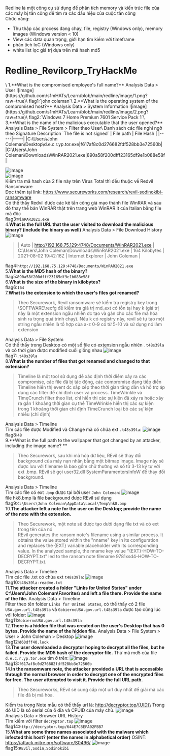 Redline là một công cụ sử dụng để phân tích memory và kiến trúc file của các máy bị tấn công để tìm ra các dấu hiệu của cuộc tấn công\
Chức năng:
- Thu thập các process đang chạy, file, registry (Windows only), memory images (Windows version < 10)
- View các data quan trọng, giới hạn tìm kiếm với timeframe
- phân tích IoC (Windows only)
- white list lọc giá trị dựa trên mã hash md5

<h1>Redline_Revilcorp_TryHackMe</h1>\
1.**What is the compromised employee's full name?**
Analysis Data > User
![image](https://github.com/s1mHATs/Learn/blob/main/redline/image/1.png?raw=true)\
flag1:`john coleman`\
2.**What is the operating system of the compromised host?**
Analysis Data > System Information
![image](https://github.com/s1mHATs/Learn/blob/main/redline/image/2.png?raw=true)\
flag2:`Windows 7 Home Premium 7601 Service Pack 1`\
3.**What is the name of the malicious executable that the user opened?**
Analysis Data > File System > Filter theo User\
Danh sách các file nghi ngờ theo Signature Description `The file is not signed`
| File path | File Hash |
|-----|-----|
|C:\Users\John Coleman\Desktop\d.e.c.r.yp.tor.exe|f617af8c0d276682fdf528bb3e72560b|
|C:\Users\John Coleman\Downloads\WinRAR2021.exe|890a58f200dfff23165df9e1b088e58f|

![image](https://github.com/s1mHATs/Learn/blob/main/redline/image/3.1.png?raw=true)\
![image](https://github.com/s1mHATs/Learn/blob/main/redline/image/3.2.png?raw=true)\
Kiểm tra mã hash của 2 file này trên Virus Total thì đều thuộc về Redvil Ransomware\
Đọc thêm tại link: https://www.secureworks.com/research/revil-sodinokibi-ransomware \
Có thể thấy Redvil được các kẻ tấn công giả mạo thành file WinRAR và sau đó thay thế bản WinRAR thật trên trang web WinRAR.it của Italian bằng file mã độc\
flag3:`WinRAR2021.exe`\
4.**What is the full URL that the user visited to download the malicious binary? (include the binary as well)**
Analysis Data > File Download History
![image](https://github.com/s1mHATs/Learn/blob/main/redline/image/4.1.png?raw=true)
>| Auto | http://192.168.75.129:4748/Documents/WinRAR2021.exe | C:\Users\John Coleman\Downloads\WinRAR2021.exe | 164 Kilobytes | 2021-08-02 19:42:16Z | Internet Explorer | John Coleman |

flag4:`http://192.168.75.129:4748/Documents/WinRAR2021.exe`\
5.**What is the MD5 hash of the binary?**\
flag5:`890a58f200dfff23165df9e1b088e58f`\
6.**What is the size of the binary in kilobytes?**\
flag6:`164`\
7.**What is the extension to which the user's files got renamed?**
>Theo Securework, Revil ransomware sẽ kiểm tra registry key trong \SOFTWARE\recfg để kiểm tra giá trị rnd_ext có tồn tại hay k (giá trị này là một extension ngẫu nhiễn đc tạo và gán cho các file mã hóa sinh ra trong quá trình chạy).
Nếu k có registry này, revil sẽ tự tạo một string ngẫu nhiên là tổ hợp của a-z 0-9 có từ 5-10 và sử dụng nó làm extension

Analysis Data > File System\
Có thể thấy trong Desktop có một số file có extension ngẫu nhiên `.t48s39la` và có thời gian được modified cuối giống nhau
![image](https://github.com/s1mHATs/Learn/blob/main/redline/image/7.png?raw=true)\
flag7:`.t48s39la`\
8.**What is the number of files that got renamed and changed to that extension?**
>Timeline là một tool sử dụng để xác định thời điểm xảy ra các compromise, các file đã bị tác động, các compromise đang tiếp diễn
Timeline hiển thị event đc sắp xếp theo thời gian tăng dần và hỗ trợ áp dụng các filter để chỉ định user và process.
TimeWrinkle và TimeCrunch filter theo list, chỉ hiển thi các sự kiện đã xảy ra hoặc xảy ra gần 1 khoảng thời gian cụ thể
TimeWrinkle hiển thị các sự kiện trong 1 khoảng thời gian chỉ định
TimeCrunch loại bỏ các sự kiện nhiễu (chỉ định)

Analysis Data > Timeline\
Tìm các file được Modified và Change mà có chứa ext `.t48s39la`:
![image](https://github.com/s1mHATs/Learn/blob/main/redline/image/8.png?raw=true)\
flag8:`48`\
9.**What is the full path to the wallpaper that got changed by an attacker, including the image name? **
>Theo Securework, sau khi mã hóa dữ liệu, REvil sẽ thay đổi background của máy nạn nhân bằng một bitmap image.
Image này sẽ được lưu với filename là bao gồm chữ thường và số từ 3-13 ký tự với ext .bmp. 
REvil sẽ gọi user32.dll SystemParamentersInfoW để thay đổi background.

Analysis Data > Timeline\
Tìm các file có ext `.bmp` được tại bởi user `John Coleman`:
![image](https://github.com/s1mHATs/Learn/blob/main/redline/image/9.png?raw=true)\
file hk8.bmp là file background được REvil sử dụng\
flag9:`C:\Users\John Coleman\AppData\Local\Temp\hk8.bmp`\
10.**The attacker left a note for the user on the Desktop; provide the name of the note with the extension.**
>Theo Securework, một note sẽ được tạo dưới dạng file txt và có ext trong tên của nó\
REvil generates the ransom note's filename using a similar process. It obtains the value stored within the "nname" key in its configuration and replaces the {EXT} variable placeholder with its corresponding value. In the analyzed sample, the nname key value "{EXT}-HOW-TO-DECRYPT.txt" led to the ransom note filename 9781xsd4-HOW-TO-DECRYPT.txt.

Analysis Data > Timeline\
Tìm các file .txt có chứa ext `t48s39la`:
![image](https://github.com/s1mHATs/Learn/blob/main/redline/image/10.png?raw=true)\
flag10:`t48s39la-readme.txt`\
11.**The attacker created a folder "Links for United States" under C:\Users\John Coleman\Favorites\ and left a file there. Provide the name of the file.**
Analysis Data > Timeline\
Filter theo tên folder `Links for United States`, có thể thấy có 2 file `USA.gov.url.t48s39la` và `GobiernoUSA.gov.url.t48s39la` được tạo cùng lúc với folder:
![image](https://github.com/s1mHATs/Learn/blob/main/redline/image/11.png?raw=true)\
flag11:`GobiernoUSA.gov.url.t48s39la`\
12.**There is a hidden file that was created on the user's Desktop that has 0 bytes. Provide the name of the hidden file.**
Analysis Data > File System > User > John Coleman > Desktop
![image](https://github.com/s1mHATs/Learn/blob/main/redline/image/12.png?raw=true)\
flag12:`d60dff40.lock`\
13.**The user downloaded a decryptor hoping to decrypt all the files, but he failed. Provide the MD5 hash of the decryptor file.**
Thử mã md5 của file `d.e.c.r.yp.tor.exe` tìm ở trên:
![image](https://github.com/s1mHATs/Learn/blob/main/redline/image/13.png?raw=true)\
flag13:`f617af8c0d276682fdf528bb3e72560b`\
14.**In the ransomware note, the attacker provided a URL that is accessible through the normal browser in order to decrypt one of the encrypted files for free. The user attempted to visit it. Provide the full URL path.**
> Theo Secureworks, REvil sẽ cung cấp một url duy nhất để giải mã các file đã bị mã hóa.

Kiểm tra trong Note mẫu có thể thấy url là: http://decryptor.top/{UID}\
Trong đó UID là số serial của ổ đĩa và CPUID của máy chủ.
![image](https://github.com/s1mHATs/Learn/blob/main/redline/image/14.1.png?raw=true)\
Analysis Data > Browser URL History\
Tìm kiếm với filter `decryptor.top`
![image](https://github.com/s1mHATs/Learn/blob/main/redline/image/14.2.png?raw=true)\
flag14:`http://decryptor.top/644E7C8EFA02FBB7`\
15.**What are some three names associated with the malware which infected this host? (enter the names in alphabetical order)**
OSINT: https://attack.mitre.org/software/S0496/ 
![image](https://github.com/s1mHATs/Learn/blob/main/redline/image/15.png?raw=true)\
flag15:`REvil,Sodin,Sodinokibi`
